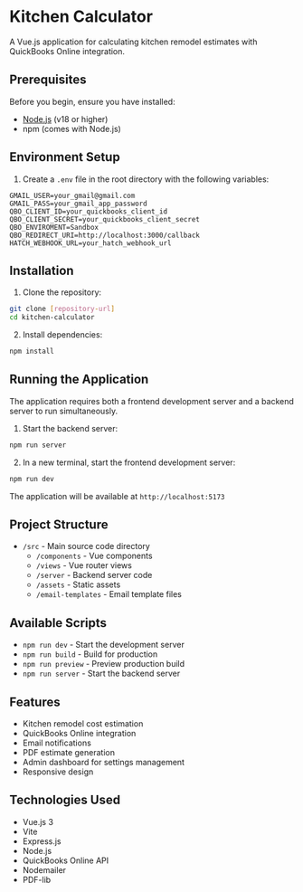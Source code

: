 # Kitchen Calculator

A Vue.js application for calculating kitchen remodel estimates with QuickBooks Online integration.

## Prerequisites

Before you begin, ensure you have installed:
- [Node.js](https://nodejs.org/) (v18 or higher)
- npm (comes with Node.js)

## Environment Setup

1. Create a `.env` file in the root directory with the following variables:
```env
GMAIL_USER=your_gmail@gmail.com
GMAIL_PASS=your_gmail_app_password
QBO_CLIENT_ID=your_quickbooks_client_id
QBO_CLIENT_SECRET=your_quickbooks_client_secret
QBO_ENVIROMENT=Sandbox
QBO_REDIRECT_URI=http://localhost:3000/callback
HATCH_WEBHOOK_URL=your_hatch_webhook_url
```

## Installation

1. Clone the repository:
```bash
git clone [repository-url]
cd kitchen-calculator
```

2. Install dependencies:
```bash
npm install
```

## Running the Application

The application requires both a frontend development server and a backend server to run simultaneously.

1. Start the backend server:
```bash
npm run server
```

2. In a new terminal, start the frontend development server:
```bash
npm run dev
```

The application will be available at `http://localhost:5173`

## Project Structure

- `/src` - Main source code directory
  - `/components` - Vue components
  - `/views` - Vue router views
  - `/server` - Backend server code
  - `/assets` - Static assets
  - `/email-templates` - Email template files

## Available Scripts

- `npm run dev` - Start the development server
- `npm run build` - Build for production
- `npm run preview` - Preview production build
- `npm run server` - Start the backend server

## Features

- Kitchen remodel cost estimation
- QuickBooks Online integration
- Email notifications
- PDF estimate generation
- Admin dashboard for settings management
- Responsive design

## Technologies Used

- Vue.js 3
- Vite
- Express.js
- Node.js
- QuickBooks Online API
- Nodemailer
- PDF-lib